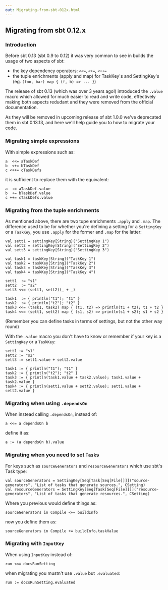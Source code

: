 ```yaml
---
out: Migrating-from-sbt-012x.html
---
```


## Migrating from sbt 0.12.x

### Introduction

Before sbt 0.13 (sbt 0.9 to 0.12) it was very common to see in builds the usage of two aspects of sbt:

* the key dependency operators: `<<=`, `<+=`, `<++=`
* the tuple enrichments (apply and map) for TaskKey's and SettingKey's (eg. `(foo, bar) map { (f, b) => ... }`)

The release of sbt 0.13 (which was over 3 years ago!) introduced the `.value` macro which allowed for much
easier to read and write code, effectively making both aspects redudant and they were removed from the official
documentation.

As they will be removed in upcoming release of sbt 1.0.0 we've deprecated them in sbt 0.13.13, and here we'll
help guide you to how to migrate your code.

### Migrating simple expressions

With simple expressions such as:

    a  <<= aTaskDef
    b  <+= bTaskDef
    c <++= cTaskDefs

it is sufficient to replace them with the equivalent:

    a  := aTaskDef.value
    b  += bTaskDef.value
    c ++= cTaskDefs.value

### Migrating from the tuple enrichments

As mentioned above, there are two tupe enrichments `.apply` and `.map`. The difference used to be for whether
you're defining a setting for a `SettingKey` or a `TaskKey`, you use `.apply` for the former and `.map` for the
latter:

    val sett1 = settingKey[String]("SettingKey 1")
    val sett2 = settingKey[String]("SettingKey 2")
    val sett3 = settingKey[String]("SettingKey 3")

    val task1 = taskKey[String]("TaskKey 1")
    val task2 = taskKey[String]("TaskKey 2")
    val task3 = taskKey[String]("TaskKey 3")
    val task4 = taskKey[String]("TaskKey 4")

    sett1  := "s1"
    sett2  := "s2"
    sett3 <<= (sett1, sett2)(_ + _)

    task1  := { println("t1"); "t1" }
    task2  := { println("t2"); "t2" }
    task3 <<= (task1, task2) map { (t1, t2) => println(t1 + t2); t1 + t2 }
    task4 <<= (sett1, sett2) map { (s1, s2) => println(s1 + s2); s1 + s2 }

(Remember you can define tasks in terms of settings, but not the other way round)

With the `.value` macro you don't have to know or remember if your key is a `SettingKey` or a `TaskKey`:

    sett1 := "s1"
    sett2 := "s2"
    sett3 := sett1.value + sett2.value

    task1 := { println("t1"); "t1" }
    task2 := { println("t2"); "t2" }
    task3 := { println(task1.value + task2.value); task1.value + task2.value }
    task4 := { println(sett1.value + sett2.value); sett1.value + sett2.value }

### Migrating when using `.dependsOn`

When instead calling `.dependsOn`, instead of:

    a <<= a dependsOn b

define it as:

    a := (a dependsOn b).value

### Migrating when you need to set `Task`s

For keys such as `sourceGenerators` and `resourceGenerators` which use sbt's Task type:

    val sourceGenerators = SettingKey[Seq[Task[Seq[File]]]]("source-generators", "List of tasks that generate sources.", CSetting)
    val resourceGenerators = SettingKey[Seq[Task[Seq[File]]]]("resource-generators", "List of tasks that generate resources.", CSetting)

Where you previous would define things as:

    sourceGenerators in Compile <+= buildInfo

now you define them as:

    sourceGenerators in Compile += buildInfo.taskValue

### Migrating with `InputKey`

When using `InputKey` instead of:

    run <<= docsRunSetting

when migrating you mustn't use `.value` but `.evaluated`:

    run := docsRunSetting.evaluated

